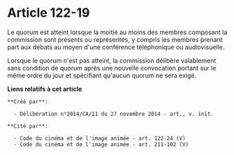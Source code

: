 # Article 122-19

Le quorum est atteint lorsque la moitié au moins des membres composant la commission sont présents ou représentés, y compris
les membres prenant part aux débats au moyen d'une conférence téléphonique ou audiovisuelle.

Lorsque le quorum n'est pas atteint, la commission délibère valablement sans condition de quorum après une nouvelle
convocation portant sur le même ordre du jour et spécifiant qu'aucun quorum ne sera exigé.

**Liens relatifs à cet article**

	**Créé par**:

	  - Délibération n°2014/CA/11 du 27 novembre 2014 - art., v. init.

	**Cité par**:

	  - Code du cinéma et de l'image animée - art. 122-24 (V)
	  - Code du cinéma et de l'image animée - art. 211-102 (V)
